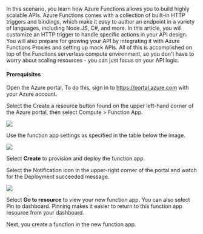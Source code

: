 In this scenario, you learn how Azure Functions allows you to build highly scalable APIs. Azure Functions comes with a collection of built-in HTTP triggers and bindings, which make it easy to author an endpoint in a variety of languages, including Node.JS, C#, and more. In this article, you will customize an HTTP trigger to handle specific actions in your API design. You will also prepare for growing your API by integrating it with Azure Functions Proxies and setting up mock APIs. All of this is accomplished on top of the Functions serverless compute environment, so you don't have to worry about scaling resources - you can just focus on your API logic.

#### Prerequisites

Open the Azure portal. To do this, sign in to https://portal.azure.com with your Azure account.

Select the Create a resource button found on the upper left-hand corner of the Azure portal, then select Compute > Function App.

![](https://github.com/fenago/katacoda-scenarios/raw/master/azure-functions/azure-functions-serverless-api/steps/1/1.png)

Use the function app settings as specified in the table below the image.

![](https://github.com/fenago/katacoda-scenarios/raw/master/azure-functions/azure-functions-serverless-api/steps/1/2.png)

Select **Create** to provision and deploy the function app.

Select the Notification icon in the upper-right corner of the portal and watch for the Deployment succeeded message.

![](https://github.com/fenago/katacoda-scenarios/raw/master/azure-functions/azure-functions-serverless-api/steps/1/3.png)


Select **Go to resource** to view your new function app. You can also select Pin to dashboard. Pinning makes it easier to return to this function app resource from your dashboard.

Next, you create a function in the new function app.
